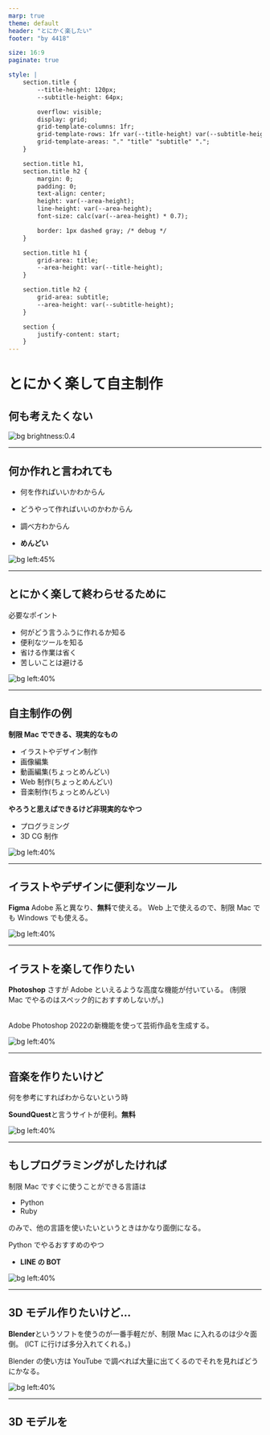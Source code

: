 ```yaml
---
marp: true
theme: default
header: "とにかく楽したい"
footer: "by 4418"

size: 16:9
paginate: true

style: |
    section.title {
        --title-height: 120px;
        --subtitle-height: 64px;

        overflow: visible;
        display: grid;
        grid-template-columns: 1fr;
        grid-template-rows: 1fr var(--title-height) var(--subtitle-height) 1fr;
        grid-template-areas: "." "title" "subtitle" ".";
    }

    section.title h1,
    section.title h2 {
        margin: 0;
        padding: 0;
        text-align: center;
        height: var(--area-height);
        line-height: var(--area-height);
        font-size: calc(var(--area-height) * 0.7);

        border: 1px dashed gray; /* debug */
    }

    section.title h1 {
        grid-area: title;
        --area-height: var(--title-height);
    }

    section.title h2 {
        grid-area: subtitle;
        --area-height: var(--subtitle-height);
    }

    section {
        justify-content: start;
    }
---
```


<!-- _class: title -->

# とにかく楽して自主制作

## 何も考えたくない

<!--
_color: white
_footer: 'Photo by Earl Lasala on Unsplash'
-->

![bg brightness:0.4](https://unsplash.com/photos/xFjti9rYILo/download?ixid=MnwxMjA3fDB8MXxzZWFyY2h8MXx8bWFjaGluZXx8MHx8fHwxNjM4MzI1NTA1&force=true)

---

## 何か作れと言われても

-   何を作ればいいかわからん
-   どうやって作ればいいのかわからん
-   調べ方わからん

-   **めんどい**

<!--
_footer: '©︎ 4418'
-->

![bg left:45%](https://unsplash.com/photos/1SAnrIxw5OY/download?ixid=MnwxMjA3fDB8MXxzZWFyY2h8NHx8c2ltcGxlJTIwd29ya3x8MHx8fHwxNjM4MzQ2OTQy&force=true)

---

## とにかく楽して終わらせるために

必要なポイント

-   何がどう言うふうに作れるか知る
-   便利なツールを知る
-   省ける作業は省く
-   苦しいことは避ける

<!--
_footer: '©︎ 4418'
-->

![bg left:40%](https://unsplash.com/photos/w6ftFbPCs9I/download?ixid=MnwxMjA3fDB8MXxzZWFyY2h8MXx8c291cHx8MHx8fHwxNjM4MzIxMjY1&force=true)

---

## 自主制作の例

**制限 Mac でできる、現実的なもの**

-   イラストやデザイン制作
-   画像編集
-   動画編集(ちょっとめんどい)
-   Web 制作(ちょっとめんどい)
-   音楽制作(ちょっとめんどい)

**やろうと思えばできるけど非現実的なやつ**

-   プログラミング
-   3D CG 制作

<!--
_footer: '©︎ 4418'
-->

![bg left:40%](https://unsplash.com/photos/jsgJtBOR6jY/download?ixid=MnwxMjA3fDB8MXxzZWFyY2h8MXx8Y3JlcGV8fDB8fHx8MTYzODM0MTY4OQ&force=true)

---

## イラストやデザインに便利なツール

**Figma**
Adobe 系と異なり、**無料**で使える。
Web 上で使えるので、制限 Mac でも Windows でも使える。

<!--
_footer: '©︎ 4418'
-->

![bg left:40%](./figma.png)

---

## イラストを楽して作りたい

**Photoshop**
さすが Adobe といえるような高度な機能が付いている。
(制限 Mac でやるのはスペック的におすすめしないが。)

<br>
Adobe Photoshop 2022の新機能を使って芸術作品を生成する。

<!--
_footer: '©︎ 4418'
-->

![bg left:40%](./photoshop.png)

---

## 音楽を作りたいけど

何を参考にすればわからないという時

**SoundQuest**と言うサイトが便利。**無料**

<!-- ここ -->
<!-- https://soundquest.jp/about/ -->

<!--
_footer: '©︎ 4418'
-->

![bg left:40%](./soundquest.png)

---

## もしプログラミングがしたければ

制限 Mac ですぐに使うことができる言語は

-   Python
-   Ruby

のみで、他の言語を使いたいというときはかなり面倒になる。

Python でやるおすすめのやつ

-   **LINE の BOT**

![bg left:40%](https://unsplash.com/photos/vpOeXr5wmR4/download?ixid=MnwxMjA3fDB8MXxzZWFyY2h8MXx8cHJvZ3JhbW1pbmd8fDB8fHx8MTYzODMzOTE3Mg&force=true)

---

## 3D モデル作りたいけど...

**Blender**というソフトを使うのが一番手軽だが、制限 Mac に入れるのは少々面倒。
(ICT に行けば多分入れてくれる。)

Blender の使い方は YouTube で調べれば大量に出てくるのでそれを見ればどうにかなる。

![bg left:40%](./blender.png)

---

## 3D モデルを
